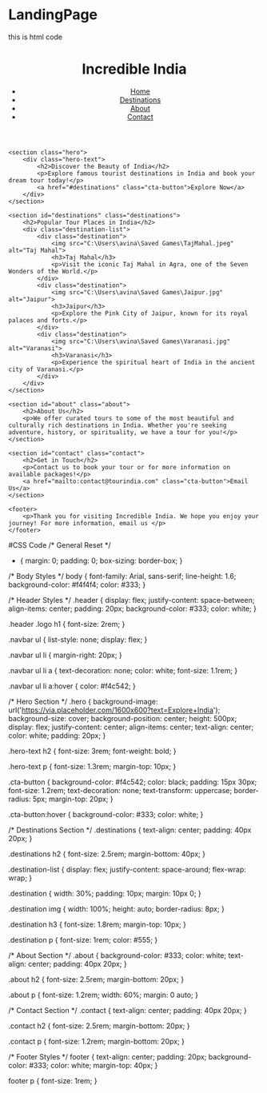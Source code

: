 # LandingPage

this is html code
<!DOCTYPE html>
<html lang="en">
<head>
    <meta charset="UTF-8">
    <meta name="viewport" content="width=device-width, initial-scale=1.0">
    <title>Explore the Best Tour Places in India</title>
    <link rel="stylesheet" href="styles.css"> <!-- External CSS file -->
</head>
<body>
    <header class="header">
        <div class="logo">
            <h1>Incredible India</h1>
        </div>
        <nav class="navbar">
            <ul>
                <li><a href="#home">Home</a></li>
                <li><a href="#destinations">Destinations</a></li>
                <li><a href="#about">About</a></li>
                <li><a href="#contact">Contact</a></li>
            </ul>
        </nav>
    </header>

    <section class="hero">
        <div class="hero-text">
            <h2>Discover the Beauty of India</h2>
            <p>Explore famous tourist destinations in India and book your dream tour today!</p>
            <a href="#destinations" class="cta-button">Explore Now</a>
        </div>
    </section>

    <section id="destinations" class="destinations">
        <h2>Popular Tour Places in India</h2>
        <div class="destination-list">
            <div class="destination">
                <img src="C:\Users\avina\Saved Games\TajMahal.jpeg" alt="Taj Mahal">
                <h3>Taj Mahal</h3>
                <p>Visit the iconic Taj Mahal in Agra, one of the Seven Wonders of the World.</p>
            </div>
            <div class="destination">
                <img src="C:\Users\avina\Saved Games\Jaipur.jpg" alt="Jaipur">
                <h3>Jaipur</h3>
                <p>Explore the Pink City of Jaipur, known for its royal palaces and forts.</p>
            </div>
            <div class="destination">
                <img src="C:\Users\avina\Saved Games\Varanasi.jpg" alt="Varanasi">
                <h3>Varanasi</h3>
                <p>Experience the spiritual heart of India in the ancient city of Varanasi.</p>
            </div>
        </div>
    </section>

    <section id="about" class="about">
        <h2>About Us</h2>
        <p>We offer curated tours to some of the most beautiful and culturally rich destinations in India. Whether you're seeking adventure, history, or spirituality, we have a tour for you!</p>
    </section>

    <section id="contact" class="contact">
        <h2>Get in Touch</h2>
        <p>Contact us to book your tour or for more information on available packages!</p>
        <a href="mailto:contact@tourindia.com" class="cta-button">Email Us</a>
    </section>

    <footer>
        <p>Thank you for visiting Incredible India. We hope you enjoy your journey! For more information, email us </p>
    </footer>
</body>
</html>



#CSS Code
/* General Reset */
* {
    margin: 0;
    padding: 0;
    box-sizing: border-box;
}

/* Body Styles */
body {
    font-family: Arial, sans-serif;
    line-height: 1.6;
    background-color: #f4f4f4;
    color: #333;
}

/* Header Styles */
.header {
    display: flex;
    justify-content: space-between;
    align-items: center;
    padding: 20px;
    background-color: #333;
    color: white;
}

.header .logo h1 {
    font-size: 2rem;
}

.navbar ul {
    list-style: none;
    display: flex;
}

.navbar ul li {
    margin-right: 20px;
}

.navbar ul li a {
    text-decoration: none;
    color: white;
    font-size: 1.1rem;
}

.navbar ul li a:hover {
    color: #f4c542;
}

/* Hero Section */
.hero {
    background-image: url('https://via.placeholder.com/1600x600?text=Explore+India');
    background-size: cover;
    background-position: center;
    height: 500px;
    display: flex;
    justify-content: center;
    align-items: center;
    text-align: center;
    color: white;
    padding: 20px;
}

.hero-text h2 {
    font-size: 3rem;
    font-weight: bold;
}

.hero-text p {
    font-size: 1.3rem;
    margin-top: 10px;
}

.cta-button {
    background-color: #f4c542;
    color: black;
    padding: 15px 30px;
    font-size: 1.2rem;
    text-decoration: none;
    text-transform: uppercase;
    border-radius: 5px;
    margin-top: 20px;
}

.cta-button:hover {
    background-color: #333;
    color: white;
}

/* Destinations Section */
.destinations {
    text-align: center;
    padding: 40px 20px;
}

.destinations h2 {
    font-size: 2.5rem;
    margin-bottom: 40px;
}

.destination-list {
    display: flex;
    justify-content: space-around;
    flex-wrap: wrap;
}

.destination {
    width: 30%;
    padding: 10px;
    margin: 10px 0;
}

.destination img {
    width: 100%;
    height: auto;
    border-radius: 8px;
}

.destination h3 {
    font-size: 1.8rem;
    margin-top: 10px;
}

.destination p {
    font-size: 1rem;
    color: #555;
}

/* About Section */
.about {
    background-color: #333;
    color: white;
    text-align: center;
    padding: 40px 20px;
}

.about h2 {
    font-size: 2.5rem;
    margin-bottom: 20px;
}

.about p {
    font-size: 1.2rem;
    width: 60%;
    margin: 0 auto;
}

/* Contact Section */
.contact {
    text-align: center;
    padding: 40px 20px;
}

.contact h2 {
    font-size: 2.5rem;
    margin-bottom: 20px;
}

.contact p {
    font-size: 1.2rem;
    margin-bottom: 20px;
}

/* Footer Styles */
footer {
    text-align: center;
    padding: 20px;
    background-color: #333;
    color: white;
    margin-top: 40px;
}

footer p {
    font-size: 1rem;
}
